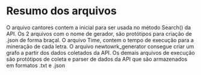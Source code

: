 # Resumo dos arquivos

O arquivo cantores contem a inicial para ser usada no método Search() da API.
Os 2 arquivos com o nome de gerador, são protótipos para criação de .json de forma braçal.
O arquivo Time, contem o tempo de execução para a mineração de cada letra.
O arquivo newtowrk_generator consegue criar um grafo a partir dos dados coletados da API.
Os demais arquivos de execução são protótipos de coleta e parser de dados da API que são armazenados em formatos .txt e .json

